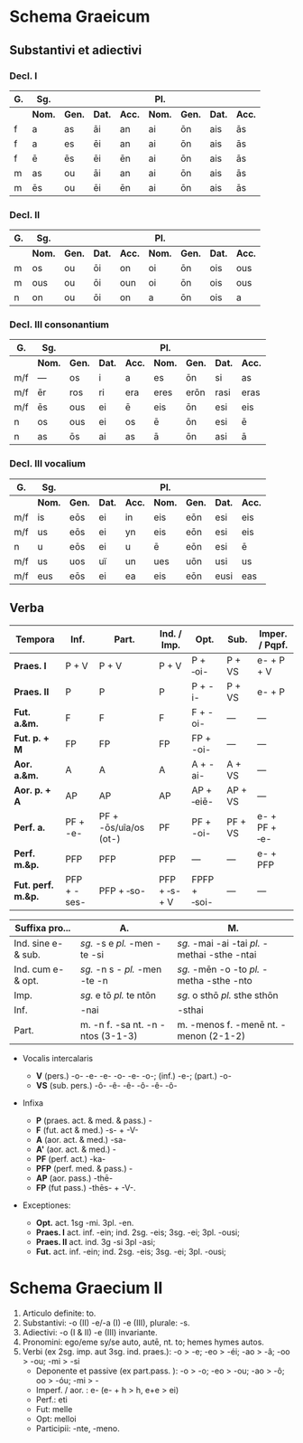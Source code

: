 # Schema Graeicum

## Substantivi et adiectivi

### Decl. I

| G.  | Sg.      |          |          |          | Pl.      |          |          |          |
| --- | -------- | -------- | -------- | -------- | -------- | -------- | -------- | -------- |
|     | **Nom.** | **Gen.** | **Dat.** | **Acc.** | **Nom.** | **Gen.** | **Dat.** | **Acc.** |
| f   | a        | as       | āi       | an       | ai       | ōn       | ais      | ās       |
| f   | a        | es       | ēi       | an       | ai       | ōn       | ais      | ās       |
| f   | ē        | ēs       | ēi       | ēn       | ai       | ōn       | ais      | ās       |
| m   | as       | ou       | āi       | an       | ai       | ōn       | ais      | ās       |
| m   | ēs       | ou       | ēi       | ēn       | ai       | ōn       | ais      | ās       |

### Decl. II

| G.  | Sg.      |          |          |          | Pl.      |          |          |          |
| --- | -------- | -------- | -------- | -------- | -------- | -------- | -------- | -------- |
|     | **Nom.** | **Gen.** | **Dat.** | **Acc.** | **Nom.** | **Gen.** | **Dat.** | **Acc.** |
| m   | os       | ou       | ōi       | on       | oi       | ōn       | ois      | ous      |
| m   | ous      | ou       | ōi       | oun      | oi       | ōn       | ois      | ous      |
| n   | on       | ou       | ōi       | on       | a        | ōn       | ois      | a        |

### Decl. III consonantium

| G.  | Sg.      |          |          |          | Pl.      |          |          |          |
| --- | -------- | -------- | -------- | -------- | -------- | -------- | -------- | -------- |
|     | **Nom.** | **Gen.** | **Dat.** | **Acc.** | **Nom.** | **Gen.** | **Dat.** | **Acc.** |
| m/f | —        | os       | i        | a        | es       | ōn       | si       | as       |
| m/f | ēr       | ros      | ri       | era      | eres     | erōn     | rasi     | eras     |
| m/f | ēs       | ous      | ei       | ē        | eis      | ōn       | esi      | eis      |
| n   | os       | ous      | ei       | os       | ē        | ōn       | esi      | ē        |
| n   | as       | ōs       | ai       | as       | ā        | ōn       | asi      | ā        |

### Decl. III vocalium

| G.  | Sg.      |          |          |          | Pl.      |          |          |          |
| --- | -------- | -------- | -------- | -------- | -------- | -------- | -------- | -------- |
|     | **Nom.** | **Gen.** | **Dat.** | **Acc.** | **Nom.** | **Gen.** | **Dat.** | **Acc.** |
| m/f | is       | eōs      | ei       | in       | eis      | eōn      | esi      | eis      |
| m/f | us       | eōs      | ei       | yn       | eis      | eōn      | esi      | eis      |
| n   | u        | eōs      | ei       | u        | ē        | eōn      | esi      | ē        |
| m/f | us       | uos      | uï       | un       | ues      | uōn      | usi      | us       |
| m/f | eus      | eōs      | ei       | ea       | eis      | eōn      | eusi     | eas      |

## Verba

| Tempora              | Inf.        | Part.                 | Ind. / Imp.   | Opt.         | Sub.    | Imper. / Pqpf. |
| -------------------- | ----------- | --------------------- | ------------- | ------------ | ------- | -------------- |
| **Praes. I**         | P + V       | P + V                 | P + V         | P + ‑oi-     | P + VS  | e- + P + V     |
| **Praes. II**        | P           | P                     | P             | P + -i-      | P + VS  | e- + P         |
| **Fut. a.&m.**       | F           | F                     | F             | F + -oi-     | —       | —              |
| **Fut. p. + M**      | FP          | FP                    | FP            | FP + -oi-    | —       | —              |
| **Aor. a.&m.**       | A           | A                     | A             | A + -ai-     | A + VS  | —              |
| **Aor. p. + A**      | AP          | AP                    | AP            | AP + ‑eiē-   | AP + VS | —              |
| **Perf. a.**         | PF + -e-    | PF + -ōs/uîa/os (ot-) | PF            | PF + -oi-    | PF + VS | e- + PF + ‑e-  |
| **Perf. m.&p.**      | PFP         | PFP                   | PFP           | —            | —       | e- + PFP       |
| **Fut. perf. m.&p.** | PFP + -ses- | PFP + ‑so-            | PFP + ‑s- + V | FPFP + ‑soi- | —       | —              |

| Suffixa pro...      | A.                                | M.                                            |
| ------------------- | --------------------------------- | --------------------------------------------- |
| Ind. sine e- & sub. | _sg._ -s e _pl._ -men -te -si     | _sg._ -mai -ai -tai _pl._ -methai -sthe -ntai |
| Ind. cum e- & opt.  | _sg._ -n s - _pl._ -men -te -n    | _sg._ -mēn -o -to _pl._ -metha -sthe -nto     |
| Imp.                | _sg._ e tō _pl._ te ntōn          | _sg._ o sthō _pl._ sthe sthōn                 |
| Inf.                | -nai                              | -sthai                                        |
| Part.               | m. -n f. -sa nt. -n -ntos (3-1-3) | m. -menos f. -menē nt. -menon (2-1-2)         |

- Vocalis intercalaris

  - **V** (pers.) -o- -e- -e- -o- -e- -o-; (inf.) -e-; (part.) -o-
  - **VS** (sub. pers.) -ô- -ê- -ê- -ô- -ê- -ô-

- Infixa

  - **P** (praes. act. & med. & pass.) -
  - **F** (fut. act & med.) -s- + -V-
  - **A** (aor. act. & med.) -sa-
  - **A'** (aor. act. & med.) -
  - **PF** (perf. act.) -ka-
  - **PFP** (perf. med. & pass.) -
  - **AP** (aor. pass.) -thē-
  - **FP** (fut pass.) -thēs- + -V-.

- Exceptiones:
  - **Opt.** act. 1sg -mi. 3pl. -en.
  - **Praes. I** act. inf. -ein; ind. 2sg. -eis; 3sg. -ei; 3pl. -ousi;
  - **Praes. II** act. ind. 3g -si 3pl -asi;
  - **Fut.** act. inf. -ein; ind. 2sg. -eis; 3sg. -ei; 3pl. -ousi;

# Schema Graecium II

1. Articulo definite: to.
2. Substantivi: -o (II) -e/-a (I) -e (III), plurale: -s.
3. Adiectivi: -o (I & II) -e (III) invariante.
4. Pronomini: ego/eme sy/se auto, autē, nt. to; hemes hymes autos.
5. Verbi (ex 2sg. imp. aut 3sg. ind. praes.): -o > -e; -eo > -éi; -ao > -â; -oo > -ou; -mi > -si
   - Deponente et passive (ex part.pass. ): -o > -o; -eo > -ou; -ao > -ô; oo > -óu; -mi > -
   - Imperf. / aor. : e- (e- + h > h, e+e > ei)
   - Perf.: eti
   - Fut: melle
   - Opt: melloi
   - Participii: -nte, -meno.

